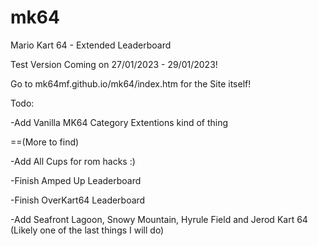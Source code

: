 # mk64
Mario Kart 64 - Extended Leaderboard

Test Version Coming on 27/01/2023 - 29/01/2023!

Go to mk64mf.github.io/mk64/index.htm for the Site itself!

Todo:

-Add Vanilla MK64 Category Extentions kind of thing
  
==(More to find)

-Add All Cups for rom hacks :)

-Finish Amped Up Leaderboard

-Finish OverKart64 Leaderboard

-Add Seafront Lagoon, Snowy Mountain, Hyrule Field and Jerod Kart 64 (Likely one of the last things I will do)
